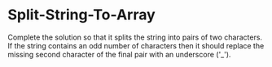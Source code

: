 # Split-String-To-Array
Complete the solution so that it splits the string into pairs of two characters. If the string contains an odd number of characters then it should replace the 
missing second character of the final pair with an underscore ('_').

